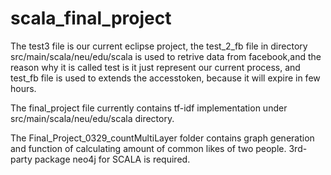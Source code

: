 # scala_final_project

The test3 file is our current eclipse project, the test_2_fb file in 
directory src/main/scala/neu/edu/scala is used to retrive data from 
facebook,and the reason why it is called test is it just represent
our current process, and test_fb file is used to extends the accesstoken,
because it will expire in few hours.

The final_project file currently contains tf-idf implementation under 
src/main/scala/neu/edu/scala directory.

The Final_Project_0329_countMultiLayer folder contains graph generation and function of calculating amount of common likes of two people.
3rd-party package neo4j for SCALA is required.
